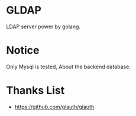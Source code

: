 # GLDAP
LDAP server power by golang.

# Notice
Only Mysql is tested, About the backend database.

# Thanks List
- https://github.com/glauth/glauth.
